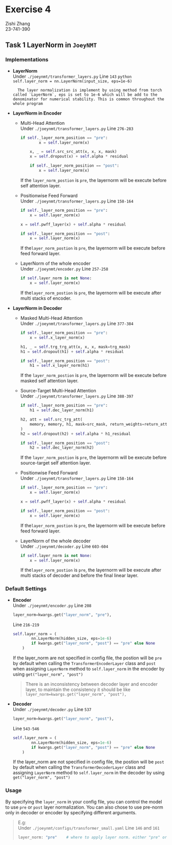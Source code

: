 # Exercise 4
  
Zishi Zhang  
23-741-390  
  
## Task 1 LayerNorm in `JoeyNMT`   

### Implementations  

- **LayerNorm**  
        Under `./joeynmt/transformer_layers.py` Line `143`
        ```python
        self.layer_norm = nn.LayerNorm(input_size, eps=1e-6)
        ```

        The layer normalization is implement by using method from torch called `LayerNorm`, eps is set to 1e-6 which will be add to the denominator for numerical stability. This is common throughout the whole program

- **LayerNorm in Encoder**
    - Multi-Head Attention  
        Under `./joeynmt/transformer_layers.py` Line `276-283`  
        ```python
        if self._layer_norm_position == "pre":
                x = self.layer_norm(x)

            x, _ = self.src_src_att(x, x, x, mask)
            x = self.dropout(x) + self.alpha * residual

            if self._layer_norm_position == "post":
                x = self.layer_norm(x)
        ```  
          
        If the `layer_norm_postion` is `pre`, the layernorm will be execute before self attention layer.
    
    - Positionwise Feed Forward  
        Under `./joeynmt/transformer_layers.py` Line `158-164`  
        ```python
        if self._layer_norm_position == "pre":
            x = self.layer_norm(x)

        x = self.pwff_layer(x) + self.alpha * residual

        if self._layer_norm_position == "post":
            x = self.layer_norm(x)
        ```  
          
        If the`layer_norm_postion` is `pre`, the layernorm will be execute before feed forward layer.
    
    - LayerNorm of the whole encoder  
        Under `./joeynmt/encoder.py` Line `257-258`  
        ```python
        if self.layer_norm is not None:
            x = self.layer_norm(x)
        ```  
          
        If the`layer_norm_postion` is `pre`, the layernorm will be execute after multi stacks of encoder.  
  
- **LayerNorm in Decoder**
    - Masked Multi-Head Attention  
        Under `./joeynmt/transformer_layers.py` Line `377-384`  
        ```python
        if self._layer_norm_position == "pre":
            x = self.x_layer_norm(x)

        h1, _ = self.trg_trg_att(x, x, x, mask=trg_mask)
        h1 = self.dropout(h1) + self.alpha * residual

        if self._layer_norm_position == "post":
            h1 = self.x_layer_norm(h1)
        ```  
          
        If the `layer_norm_postion` is `pre`, the layernorm will be execute before masked self attention layer.
    
    - Source-Target Multi-Head Attention  
        Under `./joeynmt/transformer_layers.py` Line `388-397`  
        ```python
        if self._layer_norm_position == "pre":
            h1 = self.dec_layer_norm(h1)

        h2, att = self.src_trg_att(
            memory, memory, h1, mask=src_mask, return_weights=return_attention
        )
        h2 = self.dropout(h2) + self.alpha * h1_residual

        if self._layer_norm_position == "post":
            h2 = self.dec_layer_norm(h2)
        ```  
          
        If the `layer_norm_postion` is `pre`, the layernorm will be execute before source-target self attention layer.
    
    - Positionwise Feed Forward  
        Under `./joeynmt/transformer_layers.py` Line `158-164`  
        ```python
        if self._layer_norm_position == "pre":
            x = self.layer_norm(x)

        x = self.pwff_layer(x) + self.alpha * residual

        if self._layer_norm_position == "post":
            x = self.layer_norm(x)
        ```  
          
        If the`layer_norm_postion` is `pre`, the layernorm will be execute before feed forward layer.
    
    - LayerNorm of the whole decoder  
        Under `./joeynmt/decoder.py` Line `603-604`  
        ```python
        if self.layer_norm is not None:
            x = self.layer_norm(x)
        ```  
          
        If the`layer_norm_postion` is `pre`, the layernorm will be execute after multi stacks of decoder and before the final linear layer.  
  
### Default Settings  

- **Encoder**  
    Under `./joeynmt/encoder.py` Line `208`  
    ```python
    layer_norm=kwargs.get("layer_norm", "pre"),
    ```  
      
    Line `216-219`  
    ```python
    self.layer_norm = (
            nn.LayerNorm(hidden_size, eps=1e-6)
            if kwargs.get("layer_norm", "post") == "pre" else None
        )
    ```  
      
    If the layer_norm are not specified in config file, the postion will be `pre` by default when calling the `TransformerEncoderLayer` class and `post` when assigning `LayerNorm` method to `self.layer_norm` in the encoder by using `get("layer_norm", "post")`  
      
    > There is an inconsistency between decoder layer and encoder layer, to maintain the consistency it should be like `layer_norm=kwargs.get("layer_norm", "post"),`

- **Decoder**  
    Under `./joeynmt/decoder.py` Line `537`  
    ```python
    layer_norm=kwargs.get("layer_norm", "post"),
    ```  
      
    Line `543-546`  
    ```python
    self.layer_norm = (
            nn.LayerNorm(hidden_size, eps=1e-6)
            if kwargs.get("layer_norm", "post") == "pre" else None
        )
    ```  
      
    If the layer_norm are not specified in config file, the postion will be `post` by default when calling the `TransformerDecoderLayer` class and assigning `LayerNorm` method to `self.layer_norm` in the decoder by using `get("layer_norm", "post")`  
  
### **Usage**  

By specifying the `layer_norm` in your config file, you can control the model to use `pre` or `post` layer normalization. You can also chose to use pre-norm only in decoder or encoder by specifying different arguments.  
  
> E.g:  
> Under `./joeynmt/configs/transformer_small.yaml` Line `146` and `161`
> ```python
> layer_norm: "pre"    # where to apply layer norm. either "pre" or "post". default "post"
> ```